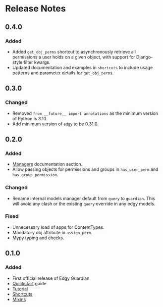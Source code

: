 # Release Notes

## 0.4.0

### Added

* Added `get_obj_perms` shortcut to asynchronously retrieve all permissions a user holds on a given object, with support for Django-style filter kwargs.
* Updated documentation and examples in `shortcuts` to include usage patterns and parameter details for `get_obj_perms`.

## 0.3.0

### Changed

- Removed `from __future__ import annotations` as the minimum version of Python is 3.10.
- Add minimum version of `edgy` to be 0.31.0.

## 0.2.0

### Added

- [Managers](./managers.md) documentation section.
- Allow passing objects for permissions and groups in `has_user_perm` and `has_group_permission`.

### Changed

- Rename internal models manager default from `query` to `guardian`. This will avoid any clash or
the existing `query` override in any edgy models.

### Fixed

- Unnecessary load of apps for ContentTypes.
- Mandatory obj attribute in `assign_perm`.
- Mypy typing and checks.

## 0.1.0

### Added

- First official release of Edgy Guardian
- [Quickstart](./index.md) guide.
- [Tutorial](./simple-how-to.md)
- [Shortcuts](./shortcuts.md)
- [Mixins](./mixins.md)
